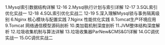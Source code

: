 1.Mysql索引数据结构详解   12-16
2.Mysql执行计划与索引详解 12-17
3.SQL索引优化实战一  12-18
4.SQL索引优化实战二  12-19
5.深入理解Mysql锁与事务隔离级别
6.Nginx 核心模块与配置实践
7.Nginx 性能优化实践
8.Tomcat生产环境应用
9.Tomcat 网络通信模型源码剖析
10.类加载机制深度剖析
11.JVM整体结构深度解析
12.垃圾收集机制与算法详解
13.垃圾收集器ParNew&CMS&G1详解
14.GC调优实战一
15.GC调优实战二
